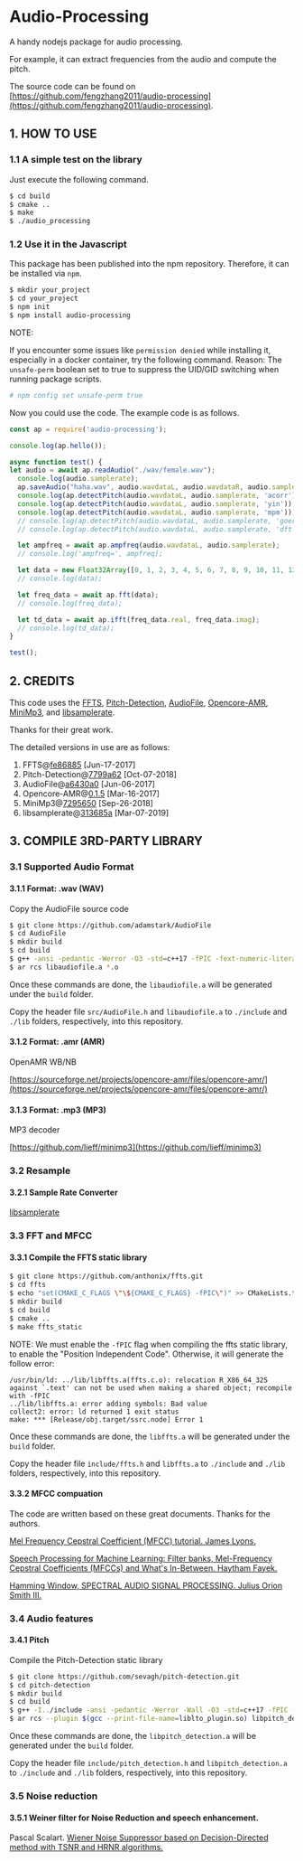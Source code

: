 # Audio-Processing

A handy nodejs package for audio processing.

For example, it can extract frequencies from the audio and compute the pitch.

The source code can be found on [https://github.com/fengzhang2011/audio-processing](https://github.com/fengzhang2011/audio-processing).

## 1. HOW TO USE

### 1.1 A simple test on the library

Just execute the following command.
```bash
$ cd build
$ cmake ..
$ make
$ ./audio_processing
```

### 1.2 Use it in the Javascript

This package has been published into the npm repository. Therefore, it can be installed via `npm`.
```bash
$ mkdir your_project
$ cd your_project
$ npm init
$ npm install audio-processing
```

NOTE:

If you encounter some issues like ```permission denied``` while installing it, especially in a docker container, try the following command.
Reason: The ```unsafe-perm``` boolean set to true to suppress the UID/GID switching when running package scripts.

```bash
# npm config set unsafe-perm true
```

Now you could use the code. The example code is as follows.

```javascript
const ap = require('audio-processing');

console.log(ap.hello());

async function test() {
let audio = await ap.readAudio("./wav/female.wav");
  console.log(audio.samplerate);
  ap.saveAudio("haha.wav", audio.wavdataL, audio.wavdataR, audio.samplerate, audio.bitdepth, audio.channels);
  console.log(ap.detectPitch(audio.wavdataL, audio.samplerate, 'acorr'));
  console.log(ap.detectPitch(audio.wavdataL, audio.samplerate, 'yin'));
  console.log(ap.detectPitch(audio.wavdataL, audio.samplerate, 'mpm'));
  // console.log(ap.detectPitch(audio.wavdataL, audio.samplerate, 'goertzel'));
  // console.log(ap.detectPitch(audio.wavdataL, audio.samplerate, 'dft'));

  let ampfreq = await ap.ampfreq(audio.wavdataL, audio.samplerate);
  // console.log('ampfreq=', ampfreq);

  let data = new Float32Array([0, 1, 2, 3, 4, 5, 6, 7, 8, 9, 10, 11, 12, 13, 14, 15, 16, 17, 18, 19]);
  // console.log(data);

  let freq_data = await ap.fft(data);
  // console.log(freq_data);

  let td_data = await ap.ifft(freq_data.real, freq_data.imag);
  // console.log(td_data);
}

test();
```

## 2. CREDITS

This code uses the [FFTS](https://github.com/anthonix/ffts.git), [Pitch-Detection](https://github.com/sevagh/pitch-detection.git), [AudioFile](https://github.com/adamstark/AudioFile), [Opencore-AMR](https://sourceforge.net/projects/opencore-amr), [MiniMp3](https://github.com/lieff/minimp3), and [libsamplerate](https://github.com/erikd/libsamplerate).

Thanks for their great work.

The detailed versions in use are as follows:

1. FFTS@[fe86885](https://github.com/anthonix/ffts/tree/fe86885ecafd0d16eb122f3212403d1d5a86e24e) [Jun-17-2017]
2. Pitch-Detection@[7799a62](https://github.com/sevagh/pitch-detection/tree/7799a623c30ede739cb8d3c8fa3e0a9e5b200b58) [Oct-07-2018]
3. AudioFile@[a6430a0](https://github.com/adamstark/AudioFile/tree/a6430a05c859e43f3379e0fe078ae4e094d71602) [Jun-06-2017]
4. Opencore-AMR@[0.1.5](https://sourceforge.net/projects/opencore-amr/files/opencore-amr/opencore-amr-0.1.5.tar.gz/download) [Mar-16-2017]
5. MiniMp3@[7295650](https://github.com/lieff/minimp3/commit/7295650ab38760846505897bd85b150022b9c570) [Sep-26-2018]
6. libsamplerate@[313685a](https://github.com/erikd/libsamplerate/commit/313685a7a94db5e8147c470ced811f03f3d2733c) [Mar-07-2019]

## 3. COMPILE 3RD-PARTY LIBRARY

### 3.1 Supported Audio Format


#### 3.1.1 Format: .wav (WAV)

Copy the AudioFile source code

```bash
$ git clone https://github.com/adamstark/AudioFile
$ cd AudioFile
$ mkdir build
$ cd build
$ g++ -ansi -pedantic -Werror -O3 -std=c++17 -fPIC -fext-numeric-literals -ffast-math -c ../*.cpp
$ ar rcs libaudiofile.a *.o
```

Once these commands are done, the ```libaudiofile.a``` will be generated under the ```build``` folder.

Copy the header file ```src/AudioFile.h``` and ```libaudiofile.a``` to ```./include``` and ```./lib``` folders, respectively, into this repository.

#### 3.1.2 Format: .amr (AMR)

OpenAMR WB/NB

[https://sourceforge.net/projects/opencore-amr/files/opencore-amr/](https://sourceforge.net/projects/opencore-amr/files/opencore-amr/)

#### 3.1.3 Format: .mp3 (MP3)

MP3 decoder

[https://github.com/lieff/minimp3](https://github.com/lieff/minimp3)

### 3.2 Resample

#### 3.2.1 Sample Rate Converter

[libsamplerate](https://github.com/erikd/libsamplerate/commit/313685a7a94db5e8147c470ced811f03f3d2733c)

### 3.3 FFT and MFCC

#### 3.3.1 Compile the FFTS static library

```bash
$ git clone https://github.com/anthonix/ffts.git
$ cd ffts
$ echo "set(CMAKE_C_FLAGS \"\${CMAKE_C_FLAGS} -fPIC\")" >> CMakeLists.txt
$ mkdir build
$ cd build
$ cmake ..
$ make ffts_static
```

NOTE:
  We must enable the ```-fPIC``` flag when compiling the ffts static library, to enable the "Position Independent Code". Otherwise, it will generate the follow error:
```
/usr/bin/ld: ../lib/libffts.a(ffts.c.o): relocation R_X86_64_32S against `.text' can not be used when making a shared object; recompile with -fPIC
../lib/libffts.a: error adding symbols: Bad value
collect2: error: ld returned 1 exit status
make: *** [Release/obj.target/ssrc.node] Error 1
```



Once these commands are done, the ```libffts.a``` will be generated under the ```build``` folder.

Copy the header file ```include/ffts.h``` and ```libffts.a``` to ```./include``` and ```./lib``` folders, respectively, into this repository.


#### 3.3.2 MFCC compuation

The code are written based on these great documents. Thanks for the authors.

[Mel Frequency Cepstral Coefficient (MFCC) tutorial. James Lyons. ](http://practicalcryptography.com/miscellaneous/machine-learning/guide-mel-frequency-cepstral-coefficients-mfccs)

[Speech Processing for Machine Learning: Filter banks, Mel-Frequency Cepstral Coefficients (MFCCs) and What's In-Between. Haytham Fayek. ](https://haythamfayek.com/2016/04/21/speech-processing-for-machine-learning.html)

[Hamming Window, SPECTRAL AUDIO SIGNAL PROCESSING. Julius Orion Smith III. ](https://ccrma.stanford.edu/~jos/sasp/Hamming_Window.html)

### 3.4 Audio features

#### 3.4.1 Pitch

Compile the Pitch-Detection static library

```bash
$ git clone https://github.com/sevagh/pitch-detection.git
$ cd pitch-detection
$ mkdir build
$ cd build
$ g++ -I../include -ansi -pedantic -Werror -Wall -O3 -std=c++17 -fPIC -fext-numeric-literals -ffast-math -c ../src/*.cpp
$ ar rcs --plugin $(gcc --print-file-name=liblto_plugin.so) libpitch_detection.a *.o
```

Once these commands are done, the ```libpitch_detection.a``` will be generated under the ```build``` folder.

Copy the header file ```include/pitch_detection.h``` and ```libpitch_detection.a``` to ```./include``` and ```./lib``` folders, respectively, into this repository.

### 3.5 Noise reduction

#### 3.5.1 Weiner filter for Noise Reduction and speech enhancement.

Pascal Scalart. [Wiener Noise Suppressor based on Decision-Directed method with TSNR and HRNR algorithms.](https://www.mathworks.com/matlabcentral/fileexchange/24462-wiener-filter-for-noise-reduction-and-speech-enhancement)


